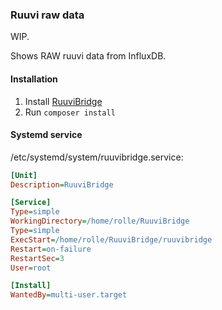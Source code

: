 ### Ruuvi raw data

WIP.

Shows RAW ruuvi data from InfluxDB.

#### Installation

1. Install [RuuviBridge](https://github.com/Scrin/RuuviBridge)
2. Run `composer install`

#### Systemd service

/etc/systemd/system/ruuvibridge.service:

```ini
[Unit]
Description=RuuviBridge

[Service]
Type=simple
WorkingDirectory=/home/rolle/RuuviBridge
Type=simple
ExecStart=/home/rolle/RuuviBridge/ruuvibridge
Restart=on-failure
RestartSec=3
User=root

[Install]
WantedBy=multi-user.target
```
